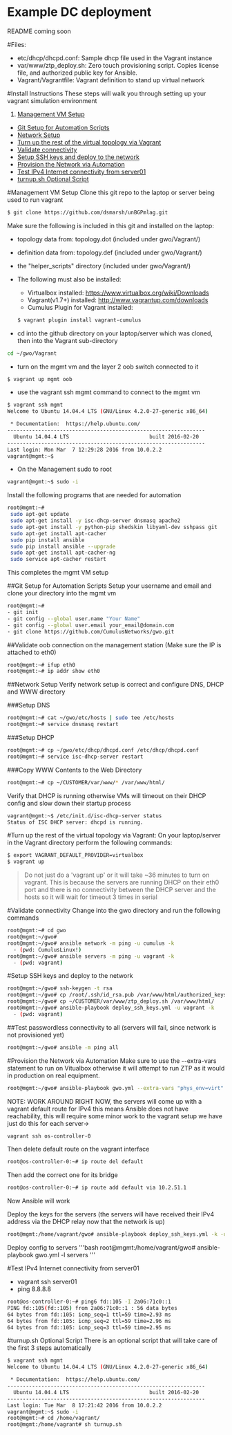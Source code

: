 # Example DC deployment

README coming soon

#Files:
- etc/dhcp/dhcpd.conf: Sample dhcp file used in the Vagrant instance
- var/www/ztp_deploy.sh: Zero touch provisioning script.  Copies license
file, and authorized public key for Ansible.
- Vagrant/Vagrantfile: Vagrant definition to stand up virtual network

#Install Instructions
These steps will walk you through setting up your vagrant simulation environment

1.  [Management VM Setup](#management-vm-setup)
+  [Git Setup for Automation Scripts](#git-setup-for-automation-scripts)
+  [Network Setup](#network-setup)
+  [Turn up the rest of the virtual topology via Vagrant](#turn-up-the-rest-of-the-virtual-topology-via-vagrant)
+  [Validate connectivity](#validate-connectivity)
+  [Setup SSH keys and deploy to the network](#setup-ssh-keys-and-deploy-to-the-network)
+  [Provision the Network via Automation](#provision-the-network-via-automation)
+  [Test IPv4 Internet connectivity from server01](#test-ipv4-internet-connectivity-from-server01)
+  [turnup.sh Optional Script](#turnupsh-optional-script)

#Management VM Setup
Clone this git repo to the laptop or server being used to run vagrant
```bash
$ git clone https://github.com/dsmarsh/unBGPmlag.git
```

Make sure the following is included in this git and installed on the laptop:
- topology data from: topology.dot (included under gwo/Vagrant/)
- definition data from: topology.def (included under gwo/Vagrant/)
- the "helper_scripts" directory (included under gwo/Vagrant/)
- The following must also be installed:
    - Virtualbox installed: https://www.virtualbox.org/wiki/Downloads
    - Vagrant(v1.7+) installed: http://www.vagrantup.com/downloads
    - Cumulus Plugin for Vagrant installed:
    ```bash
    $ vagrant plugin install vagrant-cumulus
    ```

- cd into the github directory on your laptop/server which was cloned, then into the Vagrant sub-directory
```bash
cd ~/gwo/Vagrant
```

- turn on the mgmt vm and the layer 2 oob switch connected to it
```bash
$ vagrant up mgmt oob
```

- use the vagrant ssh mgmt command to connect to the mgmt vm
```bash
$ vagrant ssh mgmt
Welcome to Ubuntu 14.04.4 LTS (GNU/Linux 4.2.0-27-generic x86_64)

 * Documentation:  https://help.ubuntu.com/
----------------------------------------------------------------
  Ubuntu 14.04.4 LTS                          built 2016-02-20
----------------------------------------------------------------
Last login: Mon Mar  7 12:29:28 2016 from 10.0.2.2
vagrant@mgmt:~$
```
- On the Management sudo to root
```bash
vagrant@mgmt:~$ sudo -i
```
Install the following programs that are needed for automation
```bash
root@mgmt:~#
 sudo apt-get update
 sudo apt-get install -y isc-dhcp-server dnsmasq apache2
 sudo apt-get install -y python-pip shedskin libyaml-dev sshpass git
 sudo apt-get install apt-cacher
 sudo pip install ansible
 sudo pip install ansible --upgrade
 sudo apt-get install apt-cacher-ng
 sudo service apt-cacher restart
```
This completes the mgmt VM setup

##Git Setup for Automation Scripts
Setup your username and email and clone your directory into the mgmt vm
```bash
root@mgmt:~#
- git init
- git config --global user.name "Your Name"
- git config --global user.email your_email@domain.com
- git clone https://github.com/CumulusNetworks/gwo.git
```

##Validate oob connection on the management station
(Make sure the IP is attached to eth0)
```bash
root@mgmt:~# ifup eth0
root@mgmt:~# ip addr show eth0
```

##Network Setup
Verify network setup is correct and configure DNS, DHCP and WWW directory

###Setup DNS
```bash
root@mgmt:~# cat ~/gwo/etc/hosts | sudo tee /etc/hosts
root@mgmt:~# service dnsmasq restart
```

###Setup DHCP
```bash
root@mgmt:~# cp ~/gwo/etc/dhcp/dhcpd.conf /etc/dhcp/dhcpd.conf
root@mgmt:~# service isc-dhcp-server restart
```

###Copy WWW Contents  to the Web Directory
```bash
root@mgmt:~# cp ~/CUSTOMER/var/www/* /var/www/html/
```

Verify that DHCP is running otherwise VMs will timeout on their DHCP config and slow down their startup process
```bash
vagrant@mgmt:~$ /etc/init.d/isc-dhcp-server status
Status of ISC DHCP server: dhcpd is running.
```

#Turn up the rest of the virtual topology via Vagrant:
On your laptop/server in the Vagrant directory perform the following commands:
```bash
$ export VAGRANT_DEFAULT_PROVIDER=virtualbox
$ vagrant up
```

>  Do not just do a 'vagrant up' or it will take ~36 minutes to turn on vagrant.  This is because
>  the servers are running DHCP on their eth0 port and there is no connectivity between
>  the DHCP server and the hosts so it will wait for timeout 3 times in serial

#Validate connectivity
Change into the gwo directory and run the following commands
```bash
root@mgmt:~# cd gwo
root@mgmt:~/gwo#
root@mgmt:~/gwo# ansible network -m ping -u cumulus -k
  - (pwd: CumulusLinux!)
root@mgmt:~/gwo# ansible servers -m ping -u vagrant -k
  - (pwd: vagrant)
```

#Setup SSH keys and deploy to the network
```bash
root@mgmt:~/gwo# ssh-keygen -t rsa
root@mgmt:~/gwo# cp /root/.ssh/id_rsa.pub /var/www/html/authorized_keys
root@mgmt:~/gwo# cp ~/CUSTOMER/var/www/ztp_deploy.sh /var/www/html/
root@mgmt:~/gwo# ansible-playbook deploy_ssh_keys.yml -u vagrant -k
  - (pwd: vagrant)
```

##Test passwordless connectivity to all (servers will fail, since network is not provisioned yet)
```bash
root@mgmt:~/gwo# ansible -m ping all
```

#Provision the Network via Automation
Make sure to use the --extra-vars statement to run on Vitualbox otherwise it will attempt to run ZTP as it would in production on real equipment.  
```bash
root@mgmt:~/gwo# ansible-playbook gwo.yml --extra-vars "phys_env=virt"
```

NOTE: WORK AROUND RIGHT NOW, the servers will come up with a vagrant default route for IPv4
this means Ansible does not have reachability, this will require some minor work to the vagrant setup we have
just do this for each server->
```bash
vagrant ssh os-controller-0
```
Then delete default route on the vagrant interface
```bash
root@os-controller-0:~# ip route del default
```
Then add the correct one for its bridge
```bash
root@os-controller-0:~# ip route add default via 10.2.51.1
```

Now Ansible will work

Deploy the keys for the servers (the servers will have received their IPv4 address via the DHCP relay now that the network is up)
```bash
root@mgmt:/home/vagrant/gwo# ansible-playbook deploy_ssh_keys.yml -k -u vagrant -l servers
```
Deploy config to servers
'''bash
root@mgmt:/home/vagrant/gwo# ansible-playbook gwo.yml -l servers
'''

#Test IPv4 Internet connectivity from server01
- vagrant ssh server01
- ping 8.8.8.8

```bash
root@os-controller-0:~# ping6 fd::105 -I 2a06:71c0::1
PING fd::105(fd::105) from 2a06:71c0::1 : 56 data bytes
64 bytes from fd::105: icmp_seq=1 ttl=59 time=2.93 ms
64 bytes from fd::105: icmp_seq=2 ttl=59 time=2.96 ms
64 bytes from fd::105: icmp_seq=3 ttl=59 time=2.95 ms
```

#turnup.sh Optional Script
There is an optional script that will take care of the first 3 steps automatically
```bash
$ vagrant ssh mgmt
Welcome to Ubuntu 14.04.4 LTS (GNU/Linux 4.2.0-27-generic x86_64)

 * Documentation:  https://help.ubuntu.com/
----------------------------------------------------------------
  Ubuntu 14.04.4 LTS                          built 2016-02-20
----------------------------------------------------------------
Last login: Tue Mar  8 17:21:42 2016 from 10.0.2.2
vagrant@mgmt:~$ sudo -i
root@mgmt:~# cd /home/vagrant/
root@mgmt:/home/vagrant# sh turnup.sh
```
